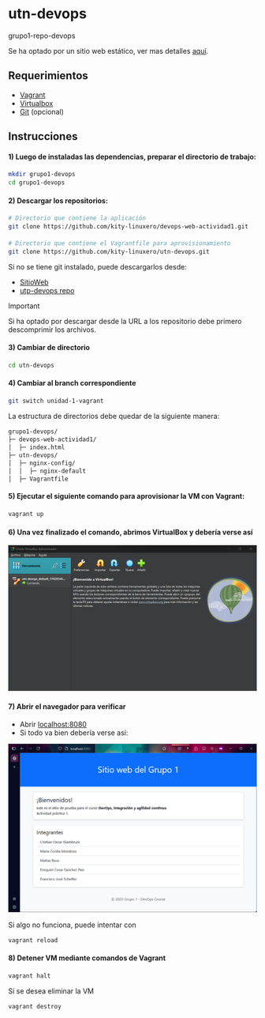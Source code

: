 # utn-devops
grupo1-repo-devops

Se ha optado por un sitio web estático, ver mas detalles [aquí](https://github.com/kity-linuxero/devops-web-actividad1).

## Requerimientos
- [Vagrant](https://developer.hashicorp.com/vagrant/install?product_intent=vagrant)
- [Virtualbox](https://www.virtualbox.org/wiki/Downloads)
- [Git](https://git-scm.com/downloads) (opcional)

## Instrucciones

#### 1) Luego de instaladas las dependencias, preparar el directorio de trabajo:

```bash
mkdir grupo1-devops
cd grupo1-devops
```

#### 2) Descargar los repositorios:

```bash
# Directorio que contiene la aplicación
git clone https://github.com/kity-linuxero/devops-web-actividad1.git

# Directorio que contiene el Vagrantfile para aprovisionamiento
git clone https://github.com/kity-linuxero/utn-devops.git
```
Si no se tiene git instalado, puede descargarlos desde:

- [SitioWeb](https://github.com/kity-linuxero/devops-web-actividad1/archive/refs/heads/main.zip)
- [utp-devops repo](https://github.com/kity-linuxero/utn-devops/archive/refs/heads/main.zip)

> [!IMPORTANT]  
> Si ha optado por descargar desde la URL a los repositorio debe primero descomprimir los archivos.


#### 3) Cambiar de directorio 
```bash
cd utn-devops
```

#### 4) Cambiar al branch correspondiente
```bash
git switch unidad-1-vagrant
```

La estructura de directorios debe quedar de la siguiente manera:

```
grupo1-devops/
├─ devops-web-actividad1/
│  ├─ index.html
├─ utn-devops/
│  ├─ nginx-config/
│  │  ├─ nginx-default
│  ├─ Vagrantfile
```


#### 5) Ejecutar el siguiente comando para aprovisionar la VM con Vagrant:

```bash
vagrant up
```

#### 6) Una vez finalizado el comando, abrimos VirtualBox y debería verse así

![](./img/virtualbox.png)

#### 7) Abrir el navegador para verificar

- Abrir [localhost:8080](http://localhost:8080)
- Si todo va bien debería verse así:

![](./img/web_sreenshot.png)

Si algo no funciona, puede intentar con

```bash
vagrant reload
```

#### 8) Detener VM mediante comandos de Vagrant

```bash
vagrant halt
```

Si se desea eliminar la VM

```bash
vagrant destroy
```



